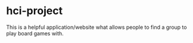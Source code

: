 # hci-project
This is a helpful application/website what allows people to find a group to play board games with.
